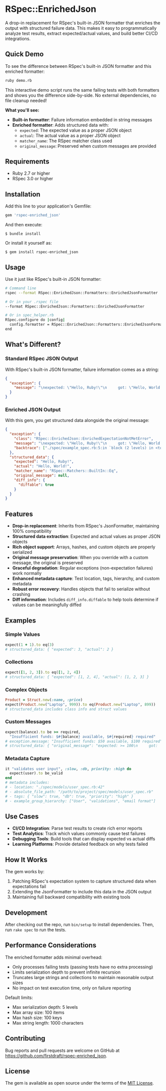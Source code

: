 # RSpec::EnrichedJson

A drop-in replacement for RSpec's built-in JSON formatter that enriches the output with structured failure data. This makes it easy to programmatically analyze test results, extract expected/actual values, and build better CI/CD integrations.

## Quick Demo

To see the difference between RSpec's built-in JSON formatter and this enriched formatter:

```bash
ruby demo.rb
```

This interactive demo script runs the same failing tests with both formatters and shows you the difference side-by-side. No external dependencies, no file cleanup needed!

**What you'll see:**
- **Built-in formatter**: Failure information embedded in string messages  
- **Enriched formatter**: Adds structured data with:
  - `expected`: The expected value as a proper JSON object
  - `actual`: The actual value as a proper JSON object  
  - `matcher_name`: The RSpec matcher class used
  - `original_message`: Preserved when custom messages are provided

## Requirements

- Ruby 2.7 or higher
- RSpec 3.0 or higher

## Installation

Add this line to your application's Gemfile:

```ruby
gem 'rspec-enriched_json'
```

And then execute:

    $ bundle install

Or install it yourself as:

    $ gem install rspec-enriched_json

## Usage

Use it just like RSpec's built-in JSON formatter:

```bash
# Command line
rspec --format RSpec::EnrichedJson::Formatters::EnrichedJsonFormatter

# Or in your .rspec file
--format RSpec::EnrichedJson::Formatters::EnrichedJsonFormatter

# Or in spec_helper.rb
RSpec.configure do |config|
  config.formatter = RSpec::EnrichedJson::Formatters::EnrichedJsonFormatter
end
```

## What's Different?

### Standard RSpec JSON Output

With RSpec's built-in JSON formatter, failure information comes as a string:

```json
{
  "exception": {
    "message": "\nexpected: \"Hello, Ruby!\"\n     got: \"Hello, World!\"\n\n(compared using ==)\n"
  }
}
```

### Enriched JSON Output

With this gem, you get structured data alongside the original message:

```json
{
  "exception": {
    "class": "RSpec::EnrichedJson::EnrichedExpectationNotMetError",
    "message": "\nexpected: \"Hello, Ruby!\"\n     got: \"Hello, World!\"\n\n(compared using ==)\n",
    "backtrace": ["./spec/example_spec.rb:5:in `block (2 levels) in <top (required)>'"]
  },
  "structured_data": {
    "expected": "Hello, Ruby!",
    "actual": "Hello, World!",
    "matcher_name": "RSpec::Matchers::BuiltIn::Eq",
    "original_message": null,
    "diff_info": {
      "diffable": true
    }
  }
}
```

## Features

- **Drop-in replacement**: Inherits from RSpec's JsonFormatter, maintaining 100% compatibility
- **Structured data extraction**: Expected and actual values as proper JSON objects
- **Rich object support**: Arrays, hashes, and custom objects are properly serialized
- **Original message preservation**: When you override with a custom message, the original is preserved
- **Graceful degradation**: Regular exceptions (non-expectation failures) work normally
- **Enhanced metadata capture**: Test location, tags, hierarchy, and custom metadata
- **Robust error recovery**: Handles objects that fail to serialize without crashing
- **Diff information**: Includes `diff_info.diffable` to help tools determine if values can be meaningfully diffed

## Examples

### Simple Values
```ruby
expect(1 + 1).to eq(3)
# structured_data: { "expected": 3, "actual": 2 }
```

### Collections
```ruby
expect([1, 2, 3]).to eq([1, 2, 4])
# structured_data: { "expected": [1, 2, 4], "actual": [1, 2, 3] }
```

### Complex Objects
```ruby
Product = Struct.new(:name, :price)
expect(Product.new("Laptop", 999)).to eq(Product.new("Laptop", 899))
# structured_data includes class info and struct values
```

### Custom Messages
```ruby
expect(balance).to be >= required,
  "Insufficient funds: $#{balance} available, $#{required} required"
# exception.message: "Insufficient funds: $50 available, $100 required"
# structured_data: { "original_message": "expected: >= 100\n     got:    50" }
```

### Metadata Capture
```ruby
it "validates user input", :slow, :db, priority: :high do
  expect(user).to be_valid
end
# metadata includes:
# - location: "./spec/models/user_spec.rb:42"
# - absolute_file_path: "/path/to/project/spec/models/user_spec.rb"
# - tags: { "slow": true, "db": true, "priority": "high" }
# - example_group_hierarchy: ["User", "validations", "email format"]
```

## Use Cases

- **CI/CD Integration**: Parse test results to create rich error reports
- **Test Analytics**: Track which values commonly cause test failures  
- **Debugging Tools**: Build tools that can display expected vs actual diffs
- **Learning Platforms**: Provide detailed feedback on why tests failed

## How It Works

The gem works by:

1. Patching RSpec's expectation system to capture structured data when expectations fail
2. Extending the JsonFormatter to include this data in the JSON output
3. Maintaining full backward compatibility with existing tools

## Development

After checking out the repo, run `bin/setup` to install dependencies. Then, run `rake spec` to run the tests.

## Performance Considerations

The enriched formatter adds minimal overhead:
- Only processes failing tests (passing tests have no extra processing)
- Limits serialization depth to prevent infinite recursion
- Truncates large strings and collections to maintain reasonable output sizes
- No impact on test execution time, only on failure reporting

Default limits:
- Max serialization depth: 5 levels
- Max array size: 100 items
- Max hash size: 100 keys
- Max string length: 1000 characters

## Contributing

Bug reports and pull requests are welcome on GitHub at https://github.com/firstdraft/rspec-enriched_json.

## License

The gem is available as open source under the terms of the [MIT License](https://opensource.org/licenses/MIT).
